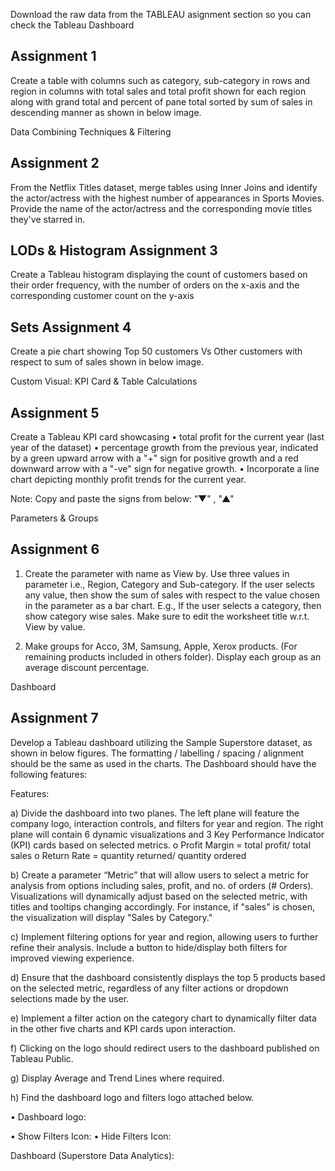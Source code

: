 Download the raw data from the TABLEAU asignment section so you can check the Tableau Dashboard 


Assignment 1
---

Create a table with columns such as category, sub-category in rows and region in columns with total sales and total profit shown for each region along with grand total and percent of pane total sorted by sum of sales in descending manner as shown in below image.
 



Data Combining Techniques & Filtering

Assignment 2
---
From the Netflix Titles dataset, merge tables using Inner Joins and identify the actor/actress with the highest number of appearances in Sports Movies. Provide the name of the actor/actress and the corresponding movie titles they've starred in.




LODs & Histogram
Assignment 3
---
Create a Tableau histogram displaying the count of customers based on their order frequency, with the number of orders on the x-axis and the corresponding customer count on the y-axis
 

Sets
Assignment 4
---
Create a pie chart showing Top 50 customers Vs Other customers with respect to sum of sales shown in below image.

 
Custom Visual: KPI Card & Table Calculations

Assignment 5
---
Create a Tableau KPI card showcasing 
•	total profit for the current year (last year of the dataset)
•	percentage growth from the previous year, indicated by a green upward arrow with a "+" sign for positive growth and a red downward arrow with a "-ve" sign for negative growth.
•	Incorporate a line chart depicting monthly profit trends for the current year. 

Note: 
Copy and paste the signs from below:
“▼"  , "▲" 
 

Parameters & Groups

Assignment 6
---
1) Create the parameter with name as View by. Use three values in parameter i.e., Region, Category and Sub-category. If the user selects any value, then show the sum of sales with respect to the value chosen in the parameter as a bar chart. E.g., If the user selects a category, then show category wise sales. Make sure to edit the worksheet title w.r.t. View by value.

2) Make groups for Acco, 3M, Samsung, Apple, Xerox products. (For remaining products included in others folder). Display each group as an average discount percentage.

Dashboard

Assignment 7
---
Develop a Tableau dashboard utilizing the Sample Superstore dataset, as shown in below figures. The formatting / labelling / spacing / alignment should be the same as used in the charts. The Dashboard should have the following features:

Features:

a)	Divide the dashboard into two planes. The left plane will feature the company logo, interaction controls, and filters for year and region. The right plane will contain 6 dynamic visualizations and 3 Key Performance Indicator (KPI) cards based on selected metrics.
o	Profit Margin = total profit/ total sales
o	Return Rate = quantity returned/ quantity ordered

b)	Create a parameter “Metric” that will allow users to select a metric for analysis from options including sales, profit, and no. of orders (# Orders). Visualizations will dynamically adjust based on the selected metric, with titles and tooltips changing accordingly. For instance, if "sales" is chosen, the visualization will display "Sales by Category."
  


c)	Implement filtering options for year and region, allowing users to further refine their analysis. Include a button to hide/display both filters for improved viewing experience.
  

d)	Ensure that the dashboard consistently displays the top 5 products based on the selected metric, regardless of any filter actions or dropdown selections made by the user.

e)	Implement a filter action on the category chart to dynamically filter data in the other five charts and KPI cards upon interaction. 

f)	Clicking on the logo should redirect users to the dashboard published on Tableau Public.

g)	Display Average and Trend Lines where required.

h)	Find the dashboard logo and filters logo attached below.

•	Dashboard logo:
 

	


•	Show Filters Icon: 	•	Hide Filters Icon: 

                                                                                 
   
Dashboard (Superstore Data Analytics): 



















